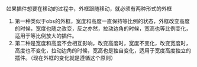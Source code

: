 如果插件想要在移动的过程中，外框跟随移动，就必须有两种形式的外框
1. 第一种类似于obs的外框，宽度和高度一直保持等比例的状态，外框改变高度的时候，宽度也随之改变，反之亦然，拉动边角的时候，宽高也等比例变化，适用于等比例放大的插件。
2. 第二种是宽度和高度不会相互影响，改变高度时，宽度不变化，改变宽度时，高度也不变化，拉动边角的时候，宽高也是独自变化，适用于宽度高度独立的插件。（现在外框的变化就是遵循这个原则）